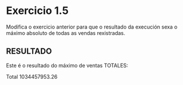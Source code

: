 # Exercicio 1.5

Modifica o exercicio anterior para que o resultado da execución sexa o máximo absoluto de todas as vendas rexistradas.


## RESULTADO

Este é o resultado do máximo de ventas TOTALES:

Total   1034457953.26
